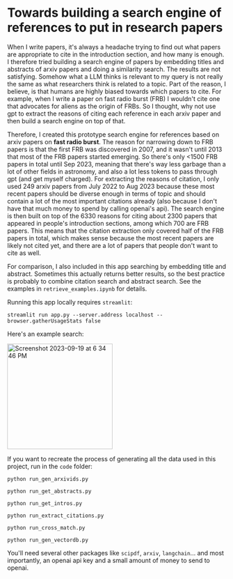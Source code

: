 # Towards building a search engine of references to put in research papers

When I write papers, it's always a headache trying to find out what papers are appropriate to cite in the introduction section, and how many is enough.
I therefore tried building a search engine of papers by embedding titles and abstracts of arxiv papers and doing a similarity search.
The results are not satisfying.  Somehow what a LLM thinks is relevant to my query is not really the same as what researchers think is related to a topic.
Part of the reason, I believe, is that humans are highly biased towards which papers to cite.
For example, when I write a paper on fast radio burst (FRB) I wouldn't cite one that advocates for aliens as the origin of FRBs.
So I thought, why not use gpt to extract the reasons of citing each reference in each arxiv paper and then build a search engine on top of that.

Therefore, I created this prototype search engine for references based on arxiv papers on **fast radio burst**.
The reason for narrowing down to FRB papers is that the first FRB was discovered in 2007, and it wasn't until 2013 that most of the FRB papers started emerging.
So there's only <1500 FRB papers in total until Sep 2023, meaning that there's way less garbage than a lot of other fields in astronomy, and also
a lot less tokens to pass through gpt (and get myself charged).
For extracting the reasons of citation, I only used 249 arxiv papers from July 2022 to Aug 2023 because these most recent papers should be diverse enough
in terms of topic and should contain a lot of the most important citations already (also because I don't have that much money to spend by calling openai's api).
The search engine is then built on top of the 6330 reasons for citing about 2300 papers that appeared in people's introduction sections, among which 700 are
FRB papers.  This means that the citation extraction only covered half of the FRB papers in total, which makes sense because the most recent papers are likely
not cited yet, and there are a lot of papers that people don't want to cite as well.

For comparison, I also included in this app searching by embedding title and abstract.  Sometimes this actually returns better results, so the best practice
is probably to combine citation search and abstract search.  See the examples in `retrieve_examples.ipynb` for details.

Running this app locally requires `streamlit`:

`streamlit run app.py --server.address localhost --browser.gatherUsageStats false`

Here's an example search:

<img width="242" alt="Screenshot 2023-09-19 at 6 34 46 PM" src="https://github.com/xiaohanzai/LLM_citation/assets/30164085/5964011f-3284-4870-ba69-a192e059b763">

If you want to recreate the process of generating all the data used in this project, run in the `code` folder:

`python run_gen_arxivids.py`

`python run_get_abstracts.py`

`python run_get_intros.py`

`python run_extract_citations.py`

`python run_cross_match.py`

`python run_gen_vectordb.py`

You'll need several other packages like `scipdf`, `arxiv`, `langchain`... and most importantly, an openai api key and a small amount of money to send to openai.
